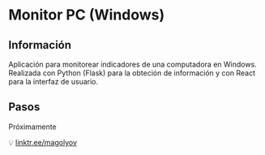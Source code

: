 # Monitor PC (Windows)

## Información
Aplicación para monitorear indicadores de una computadora en Windows. Realizada con Python (Flask) para la obteción de información y con React para la interfaz de usuario.

## Pasos
Próximamente

💡 [linktr.ee/magolyov](https://linktr.ee/magolyov)
